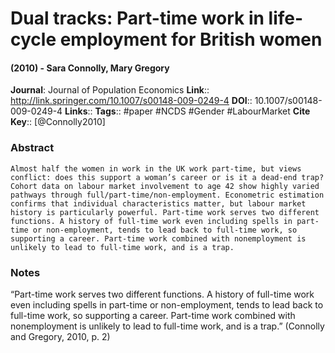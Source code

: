 # Dual tracks: Part-time work in life-cycle employment for British women
#### (2010) - Sara Connolly, Mary Gregory
**Journal**: Journal of Population Economics
**Link**:: http://link.springer.com/10.1007/s00148-009-0249-4
**DOI**:: 10.1007/s00148-009-0249-4
**Links**:: 
**Tags**:: #paper #NCDS #Gender #LabourMarket 
**Cite Key**:: [@Connolly2010]

### Abstract

```
Almost half the women in work in the UK work part-time, but views conflict: does this support a woman’s career or is it a dead-end trap? Cohort data on labour market involvement to age 42 show highly varied pathways through full/part-time/non-employment. Econometric estimation confirms that individual characteristics matter, but labour market history is particularly powerful. Part-time work serves two different functions. A history of full-time work even including spells in part-time or non-employment, tends to lead back to full-time work, so supporting a career. Part-time work combined with nonemployment is unlikely to lead to full-time work, and is a trap.
```

### Notes

“Part-time work serves two different functions. A history of full-time work even including spells in part-time or non-employment, tends to lead back to full-time work, so supporting a career. Part-time work combined with nonemployment is unlikely to lead to full-time work, and is a trap.” (Connolly and Gregory, 2010, p. 2)